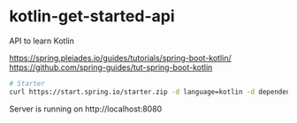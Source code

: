 # kotlin-get-started-api

API to learn Kotlin

https://spring.pleiades.io/guides/tutorials/spring-boot-kotlin/
https://github.com/spring-guides/tut-spring-boot-kotlin

```bash
# Starter
curl https://start.spring.io/starter.zip -d language=kotlin -d dependencies=web,mustache,jpa,h2,devtools -d packageName=kotlin.get.started.api -d name=Blog -d type=maven-project -o blog.zip
```

Server is running on http://localhost:8080